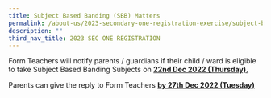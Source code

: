 ```yaml
---
title: Subject Based Banding (SBB) Matters
permalink: /about-us/2023-secondary-one-registration-exercise/subject-based-banding-sbb-matters/
description: ""
third_nav_title: 2023 SEC ONE REGISTRATION
---
```

Form Teachers will notify parents / guardians if their child / ward is eligible to take Subject Based Banding Subjects on **<u>22nd Dec 2022 (Thursday).</u>**

Parents can give the reply to Form Teachers **<u>by 27th Dec 2022 (Tuesday)</u>**